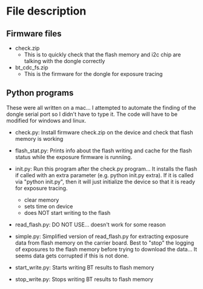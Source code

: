 # File description
## Firmware files
*  check.zip
	* This is to quickly check that the flash memory and i2c chip are talking with the dongle correctly
*  bt\_cdc\_fs.zip
	* This is the firmware for the dongle for exposure tracing

## Python programs
These were all written on a mac... I attempted to automate the finding of the dongle serial port so I didn't have to type it.   The code will have to be modified for windows and linux.  
* check.py: Install firmware check.zip on the device and check that flash memory is working

* flash_stat.py:  Prints info about the flash writing and cache for the flash status while the exposure firmware is runniing.

* init.py:  Run this program after the check.py program... It installs the flash if called with an extra parameter (e.g. python init.py extra).   If it is called via "python init.py", then it will just initialize the device so that it is ready for exposure tracing.
	* clear memory
	* sets time on device
	* does NOT start writing to the flash

* read_flash.py:  DO NOT USE... doesn't work for some reason
* simple.py:  Simplified version of read_flash.py for extracting exposure data from flash memory on the carrier board.  Best to "stop" the logging of exposures to the flash memory before trying to download the data... It seems data gets corrupted if this is not done.
* start_write.py:  Starts writing BT results to flash memory
* stop_write.py:  Stops writing BT results to flash memory


